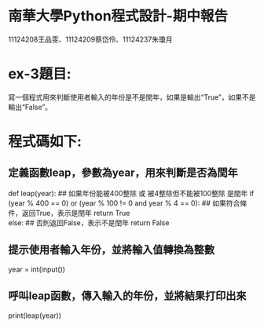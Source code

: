# 南華大學Python程式設計-期中報告
11124208王品雯、11124209蔡岱伶、11124237朱瓊月
# ex-3題目:
寫一個程式用來判斷使用者輸入的年份是不是閏年，如果是輸出“True”，如果不是輸出“False”。
# 程式碼如下:
## 定義函數leap，參數為year，用來判斷是否為閏年
def leap(year):
    ## 如果年份能被400整除 或 被4整除但不能被100整除 是閏年
    if (year % 400 == 0) or (year % 100 != 0 and year % 4 == 0):
        ## 如果符合條件，返回True，表示是閏年
        return True  
    else:
        ## 否則返回False，表示不是閏年
        return False
## 提示使用者輸入年份，並將輸入值轉換為整數
year = int(input())
## 呼叫leap函數，傳入輸入的年份，並將結果打印出來
print(leap(year))
